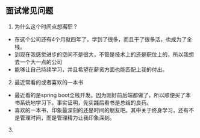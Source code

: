 ## 面试常见问题
1. 为什么这个时间点想离职？
  - 在这个公司还有4个月就四年了，学到了很多，而且干了很多活，也成为了全栈。
  - 到现在我感觉进步的空间不是很大，不管是技术上的还是职位上的，所以我想去一个大一点的公司
  - 能够让自己持续学习，并且希望在薪资方面也能匹配上我的付出。
  
  
2. 最近常看的或者喜欢的一本书
  - 最近看的是spring boot全栈开发。因为刚好前后端都做了，所以顺便买了本书系统地学习下。事实证明，先实践后看书是总结的良药。
  - 喜欢的一本书，印象最深刻的还是时间的朋友吧。其中关于终身学习，还有不是管理时间，而是管理精力让我印象深刻。

3. 
